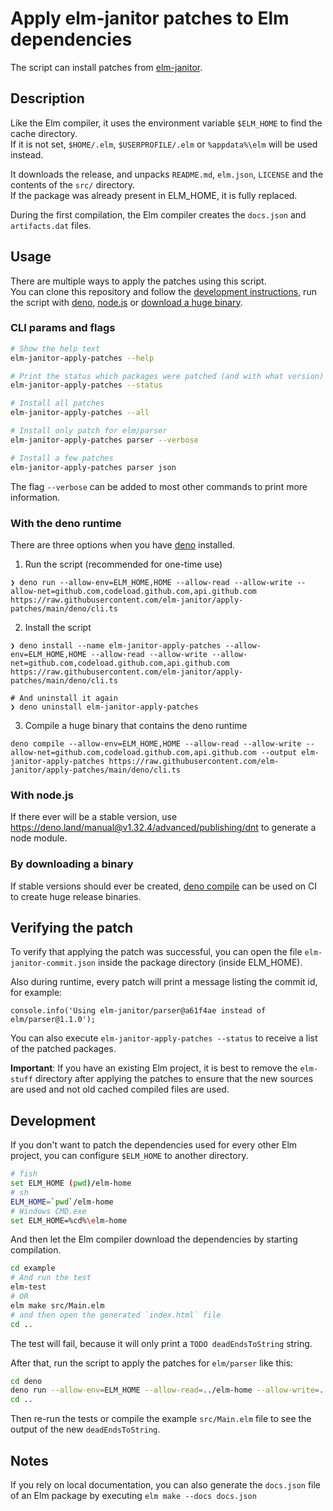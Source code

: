 # Apply elm-janitor patches to Elm dependencies

The script can install patches from
[elm-janitor](https://github.com/elm-janitor).

## Description

Like the Elm compiler, it uses the environment variable `$ELM_HOME` to find the
cache directory.\
If it is not set, `$HOME/.elm`, `$USERPROFILE/.elm` or `%appdata%\elm` will be
used instead.

It downloads the release, and unpacks `README.md`, `elm.json`, `LICENSE` and the
contents of the `src/` directory.\
If the package was already present in ELM_HOME, it is fully replaced.

During the first compilation, the Elm compiler creates the `docs.json` and
`artifacts.dat` files.

## Usage

There are multiple ways to apply the patches using this script.\
You can clone this repository and follow the
[development instructions](#development), run the script with
[deno](#with-the-deno-runtime), [node.js](#with-nodejs) or
[download a huge binary](#by-downloading-a-binary).

### CLI params and flags

```sh
# Show the help text
elm-janitor-apply-patches --help

# Print the status which packages were patched (and with what version)
elm-janitor-apply-patches --status

# Install all patches
elm-janitor-apply-patches --all

# Install only patch for elm/parser
elm-janitor-apply-patches parser --verbose

# Install a few patches
elm-janitor-apply-patches parser json
```

The flag `--verbose` can be added to most other commands to print more
information.

### With the deno runtime

There are three options when you have [deno](https://deno.land) installed.

1. Run the script (recommended for one-time use)

```
❯ deno run --allow-env=ELM_HOME,HOME --allow-read --allow-write --allow-net=github.com,codeload.github.com,api.github.com  https://raw.githubusercontent.com/elm-janitor/apply-patches/main/deno/cli.ts
```

2. Install the script

```
❯ deno install --name elm-janitor-apply-patches --allow-env=ELM_HOME,HOME --allow-read --allow-write --allow-net=github.com,codeload.github.com,api.github.com https://raw.githubusercontent.com/elm-janitor/apply-patches/main/deno/cli.ts

# And uninstall it again
❯ deno uninstall elm-janitor-apply-patches
```

3. Compile a huge binary that contains the deno runtime

```
deno compile --allow-env=ELM_HOME,HOME --allow-read --allow-write --allow-net=github.com,codeload.github.com,api.github.com --output elm-janitor-apply-patches https://raw.githubusercontent.com/elm-janitor/apply-patches/main/deno/cli.ts
```

### With node.js

If there ever will be a stable version, use
https://deno.land/manual@v1.32.4/advanced/publishing/dnt to generate a node
module.

### By downloading a binary

If stable versions should ever be created,
[deno compile](https://deno.land/manual@v1.32.4/tools/compiler) can be used on
CI to create huge release binaries.

## Verifying the patch

To verify that applying the patch was successful, you can open the file
`elm-janitor-commit.json` inside the package directory (inside ELM_HOME).

Also during runtime, every patch will print a message listing the commit id, for
example:

```
console.info('Using elm-janitor/parser@a61f4ae instead of elm/parser@1.1.0');
```

You can also execute `elm-janitor-apply-patches --status` to receive a list of
the patched packages.

**Important**: If you have an existing Elm project, it is best to remove the
`elm-stuff` directory after applying the patches to ensure that the new sources
are used and not old cached compiled files are used.

## Development

If you don't want to patch the dependencies used for every other Elm project,
you can configure `$ELM_HOME` to another directory.

```sh
# fish
set ELM_HOME (pwd)/elm-home
# sh
ELM_HOME=`pwd`/elm-home
# Windows CMD.exe
set ELM_HOME=%cd%\elm-home
```

And then let the Elm compiler download the dependencies by starting compilation.

```sh
cd example
# And run the test
elm-test
# OR
elm make src/Main.elm
# and then open the generated `index.html` file
cd ..
```

The test will fail, because it will only print a `TODO deadEndsToString` string.

After that, run the script to apply the patches for `elm/parser` like this:

```sh
cd deno
deno run --allow-env=ELM_HOME --allow-read=../elm-home --allow-write=../elm-home --allow-net=github.com,codeload.github.com,api.github.com cli.ts --verbose parser
cd ..
```

Then re-run the tests or compile the example `src/Main.elm` file to see the
output of the new `deadEndsToString`.

## Notes

If you rely on local documentation, you can also generate the `docs.json` file
of an Elm package by executing `elm make --docs docs.json`
